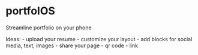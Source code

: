 # portfoIOS

Streamline portfolio on your phone

Ideas: 
    - upload your resume
    - customize your layout
    - add blocks for social media, text, images
    - share your page
        - qr code
        - link


